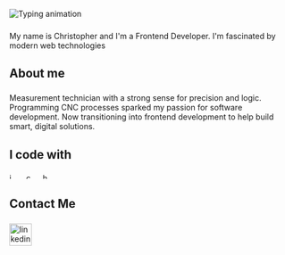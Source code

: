 ![Typing animation](https://readme-typing-svg.demolab.com?font=Fira+Code&weight=700&pause=1000&color=FFFFFF&center=false&vCenter=true&width=600&height=80&lines=Hey+%F0%9F%91%8B+What's+up%3F)



###

<p align="left">My name is Christopher and I'm a Frontend Developer. I'm fascinated by modern web technologies</p>

###

<h2 align="left">About me</h2>

###

<p align="left">Measurement technician with a strong sense for precision and logic. Programming CNC processes sparked my passion for software development. Now transitioning into frontend development to help build smart, digital solutions.</p>

###

<h2 align="left">I code with</h2>

<div display="flex">
  <div align="left">
    <img src="https://cdn.jsdelivr.net/gh/devicons/devicon/icons/javascript/javascript-original.svg" height="10" alt="javascript logo"  />
    <img width="12" />
    <img src="https://cdn.jsdelivr.net/gh/devicons/devicon/icons/css3/css3-original.svg" height="10" alt="css3 logo"  />
    <img width="12" />
    <img src="https://cdn.jsdelivr.net/gh/devicons/devicon/icons/html5/html5-original.svg" height="10" alt="html5 logo"  />
</div>


###

<h2 align="left">Contact Me</h2>

###

<div align="left">
  <a href="https://www.linkedin.com/in/christopher-hipper-014293253/" target="_blank">
    <img src="https://cdn.jsdelivr.net/gh/devicons/devicon/icons/linkedin/linkedin-original.svg" height="40" alt="linkedin logo"  />
  </a>
</div>

###
